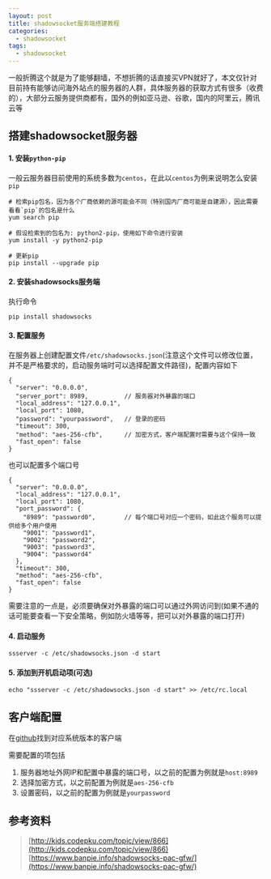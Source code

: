 ```yaml
---
layout: post
title: shadowsocket服务端搭建教程
categories:
  - shadowsocket
tags:
  - shadowsocket
---
```


一般折腾这个就是为了能够翻墙，不想折腾的话直接买VPN就好了，本文仅针对目前持有能够访问海外站点的服务器的人群，具体服务器的获取方式有很多（收费的），大部分云服务提供商都有，国外的例如亚马逊、谷歌，国内的阿里云，腾讯云等

## 搭建shadowsocket服务器
#### 1. 安装`python-pip`

一般云服务器目前使用的系统多数为`centos`，在此以`centos`为例来说明怎么安装`pip`
```
# 检索pip包名，因为各个厂商依赖的源可能会不同（特别国内厂商可能是自建源），因此需要看看`pip`的包名是什么
yum search pip 

# 假设检索到的包名为: python2-pip，使用如下命令进行安装
yum install -y python2-pip

# 更新pip
pip install --upgrade pip
```

#### 2. 安装shadowsocks服务端
执行命令
```
pip install shadowsocks
```

#### 3. 配置服务

在服务器上创建配置文件`/etc/shadowsocks.json`(注意这个文件可以修改位置，并不是严格要求的，启动服务端时可以选择配置文件路径)，配置内容如下
```
{
  "server": "0.0.0.0",
  "server_port": 8989,          // 服务器对外暴露的端口
  "local_address": "127.0.0.1",
  "local_port": 1080,
  "password": "yourpassword",   // 登录的密码
  "timeout": 300,
  "method": "aes-256-cfb",      // 加密方式，客户端配置时需要与这个保持一致
  "fast_open": false
}
```

也可以配置多个端口号
```
{
  "server": "0.0.0.0",
  "local_address": "127.0.0.1",
  "local_port": 1080,
  "port_password": {
    "8989": "password0",        // 每个端口号对应一个密码，如此这个服务可以提供给多个用户使用
    "9001": "password1",
    "9002": "password2",
    "9003": "password3",
    "9004": "password4"
  },
  "timeout": 300,
  "method": "aes-256-cfb",
  "fast_open": false
}
```
需要注意的一点是，必须要确保对外暴露的端口可以通过外网访问到(如果不通的话可能要查看一下安全策略，例如防火墙等等，把可以对外暴露的端口打开)

#### 4. 启动服务

```
ssserver -c /etc/shadowsocks.json -d start
```

#### 5. 添加到开机启动项(可选)

```
echo "ssserver -c /etc/shadowsocks.json -d start" >> /etc/rc.local
```

## 客户端配置
在[github](https://github.com/shadowsocks)找到对应系统版本的客户端

需要配置的项包括
1. 服务器地址外网IP和配置中暴露的端口号，以之前的配置为例就是`host:8989`
2. 选择加密方式，以之前配置为例就是`aes-256-cfb`
3. 设置密码，以之前的配置为例就是`yourpassword`


## 参考资料
> [http://kids.codepku.com/topic/view/866](http://kids.codepku.com/topic/view/866) <br>
> [https://www.banpie.info/shadowsocks-pac-gfw/](https://www.banpie.info/shadowsocks-pac-gfw/)